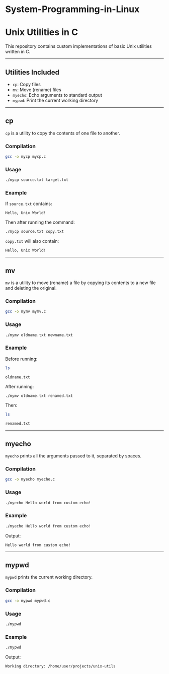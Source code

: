 # System-Programming-in-Linux
# Unix Utilities in C

This repository contains custom implementations of basic Unix utilities written in C.

---

## Utilities Included

- `cp`: Copy files
- `mv`: Move (rename) files
- `myecho`: Echo arguments to standard output
- `mypwd`: Print the current working directory

---

## cp

`cp` is a utility to copy the contents of one file to another.

### Compilation

```bash
gcc -o mycp mycp.c
```

### Usage

```bash
./mycp source.txt target.txt
```

### Example

If `source.txt` contains:

```
Hello, Unix World!
```

Then after running the command:

```bash
./mycp source.txt copy.txt
```

`copy.txt` will also contain:

```
Hello, Unix World!
```

---

## mv

`mv` is a utility to move (rename) a file by copying its contents to a new file and deleting the original.

### Compilation

```bash
gcc -o mymv mymv.c
```

### Usage

```bash
./mymv oldname.txt newname.txt
```

### Example

Before running:

```bash
ls
```

```
oldname.txt
```

After running:

```bash
./mymv oldname.txt renamed.txt
```

Then:

```bash
ls
```

```
renamed.txt
```

---

## myecho

`myecho` prints all the arguments passed to it, separated by spaces.

### Compilation

```bash
gcc -o myecho myecho.c
```

### Usage

```bash
./myecho Hello world from custom echo!
```

### Example

```bash
./myecho Hello world from custom echo!
```

Output:

```
Hello world from custom echo!
```

---

## mypwd

`mypwd` prints the current working directory.

### Compilation

```bash
gcc -o mypwd mypwd.c
```

### Usage

```bash
./mypwd
```

### Example

```bash
./mypwd
```

Output:

```
Working directory: /home/user/projects/unix-utils
```


